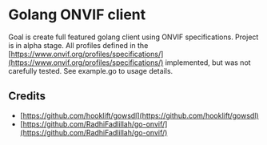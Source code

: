 # Golang ONVIF client
Goal is create full featured golang client using ONVIF specifications. Project is in alpha stage. All profiles defined in the [https://www.onvif.org/profiles/specifications/](https://www.onvif.org/profiles/specifications/) implemented, but was not carefully tested. See example.go to usage details.
  
## Credits
 - [https://github.com/hooklift/gowsdl](https://github.com/hooklift/gowsdl)
 - [https://github.com/RadhiFadlillah/go-onvif/](https://github.com/RadhiFadlillah/go-onvif/)
